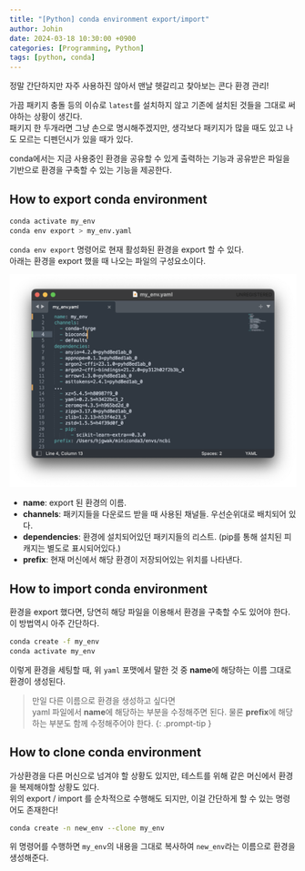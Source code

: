 ```yaml
---
title: "[Python] conda environment export/import"
author: Johin
date: 2024-03-18 10:30:00 +0900
categories: [Programming, Python]
tags: [python, conda]
---
```


정말 간단하지만 자주 사용하진 않아서 맨날 헷갈리고 찾아보는 콘다 환경 관리!  

가끔 패키지 충돌 등의 이슈로 `latest`를 설치하지 않고 기존에 설치된 것들을 그대로 써야하는 상황이 생긴다.  
패키지 한 두개라면 그냥 손으로 명시해주겠지만, 생각보다 패키지가 많을 때도 있고 나도 모르는 디펜던시가 있을 때가 있다.

conda에서는 지금 사용중인 환경을 공유할 수 있게 출력하는 기능과 공유받은 파일을 기반으로 환경을 구축할 수 있는 기능을 제공한다.

## How to export conda environment
```bash
conda activate my_env
conda env export > my_env.yaml
```

`conda env export` 명령어로 현재 활성화된 환경을 export 할 수 있다.  
아래는 환경을 export 했을 때 나오는 파일의 구성요소이다.

![yaml](/assets/img/20240318/yaml.png)

* **name**: export 된 환경의 이름.
* **channels**: 패키지들을 다운로드 받을 때 사용된 채널들. 우선순위대로 배치되어 있다.
* **dependencies**: 환경에 설치되어있던 패키지들의 리스트. (pip를 통해 설치된 피캐지는 별도로 표시되어있다.)
* **prefix**: 현재 머신에서 해당 환경이 저장되어있는 위치를 나타낸다.

## How to import conda environment

환경을 export 했다면, 당연히 해당 파일을 이용해서 환경을 구축할 수도 있어야 한다.  
이 방법역시 아주 간단하다.

```bash
conda create -f my_env
conda activate my_env
```

이렇게 환경을 세팅할 때, 위 `yaml` 포맷에서 말한 것 중 **name**에 해당하는 이름 그대로 환경이 생성된다.  

> 만일 다른 이름으로 환경을 생성하고 싶다면  
>  yaml 파일에서 **name**에 해당하는 부분을 수정해주면 된다.
>  물론 **prefix**에 해당하는 부분도 함께 수정해주어야 한다.
{: .prompt-tip }

## How to clone conda environment

가상환경을 다른 머신으로 넘겨야 할 상황도 있지만, 테스트를 위해 같은 머신에서 환경을 복제해야할 상황도 있다.  
위의 export / import 를 순차적으로 수행해도 되지만, 이걸 간단하게 할 수 있는 명령어도 존재한다!

```bash
conda create -n new_env --clone my_env
```

위 명령어를 수행하면 `my_env`의 내용을 그대로 복사하여 `new_env`라는 이름으로 환경을 생성해준다.